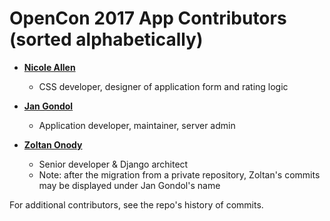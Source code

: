 ﻿# OpenCon 2017 App Contributors (sorted alphabetically)

* **[Nicole Allen](https://github.com/txtbks)**

  * CSS developer, designer of application form and rating logic 

* **[Jan Gondol](https://github.com/jangondol)**

  * Application developer, maintainer, server admin

* **[Zoltan Onody](https://github.com/ZoltanOnody)**

  * Senior developer & Django architect
  * Note: after the migration from a private repository,
    Zoltan's commits may be displayed under Jan Gondol's name

For additional contributors, see the repo's history of commits.
